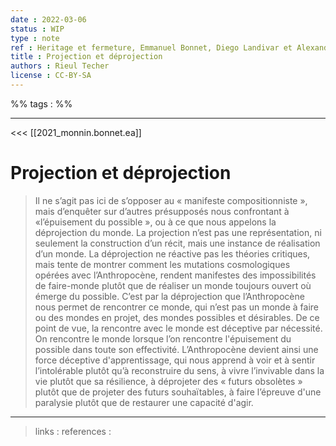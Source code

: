 ```yaml
---
date : 2022-03-06
status : WIP
type : note
ref : Heritage et fermeture, Emmanuel Bonnet, Diego Landivar et Alexandre Monnin, 2021  
title : Projection et déprojection
authors : Rieul Techer
license : CC-BY-SA
---
```


%% tags : %% 

---

<<< [[2021_monnin.bonnet.ea]]

Projection et déprojection
===

> Il ne s’agit pas ici de s’opposer au « manifeste compositionniste », mais d’enquêter sur d’autres présupposés nous confrontant à «l’épuisement du possible », ou à ce que nous appelons la déprojection du monde. La projection n’est pas une représentation, ni seulement la construction d’un récit, mais une instance de réalisation d’un monde. La déprojection ne réactive pas les théories critiques, mais tente de montrer comment les mutations cosmologiques opérées avec l’Anthropocène, rendent manifestes des impossibilités de faire-monde plutôt que de réaliser un monde toujours ouvert où émerge du possible. C’est par la déprojection que l’Anthropocène nous permet de rencontrer ce monde, qui n’est pas un monde à faire ou des mondes en projet, des mondes possibles et désirables. De ce point de vue, la rencontre avec le monde est déceptive par nécessité. On rencontre le monde lorsque l’on rencontre l'épuisement du possible dans toute son effectivité. L’Anthropocène devient ainsi une force déceptive d'apprentissage, qui nous apprend à voir et à sentir l’intolérable plutôt qu’à reconstruire du sens, à vivre l’invivable dans la vie plutôt que sa résilience, à déprojeter des « futurs obsolètes » plutôt que de projeter des futurs souhaïtables, à faire l’épreuve d'une paralysie plutôt que de restaurer une capacité d'agir. 

---
> links : 
> references : 